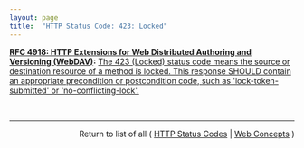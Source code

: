 ```yaml
---
layout: page
title:  "HTTP Status Code: 423: Locked"
---
```


**[RFC 4918: HTTP Extensions for Web Distributed Authoring and Versioning (WebDAV)](/specs/IETF/RFC/4918 "Web Distributed Authoring and Versioning (WebDAV) consists of a set of methods, headers, and content-types ancillary to HTTP/1.1 for the management of resource properties, creation and management of resource collections, URL namespace manipulation, and resource locking (collision avoidance)."):** [The 423 (Locked) status code means the source or destination resource of a method is locked. This response SHOULD contain an appropriate precondition or postcondition code, such as 'lock-token-submitted' or 'no-conflicting-lock'.](http://tools.ietf.org/html/rfc4918#section-11.3 "Read documentation for HTTP Status Code &#34;423&#34;")

<br/>
<hr/>

<p style="text-align: right">Return to list of all ( <a href="../http-status-codes">HTTP Status Codes</a> | <a href="../">Web Concepts</a> )</p>